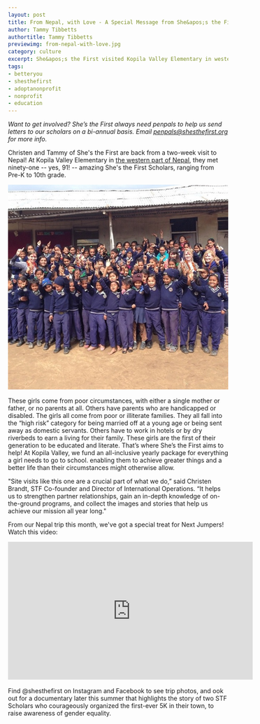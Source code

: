 ```yaml
---
layout: post
title: From Nepal, with Love - A Special Message from She&apos;s the First
author: Tammy Tibbetts
authortitle: Tammy Tibbetts
previewimg: from-nepal-with-love.jpg
category: culture
excerpt: She&apos;s the First visited Kopila Valley Elementary in western Nepal - here's an update, along with an amazing message for Next Jumpers from the kids.
tags:
- betteryou
- shesthefirst
- adoptanonprofit
- nonprofit
- education
---
```


*Want to get involved? She’s the First always need penpals to help us send letters to our scholars on a bi-annual basis. Email penpals@shesthefirst.org for more info.*

Christen and Tammy of She&apos;s the First are back from a two-week visit to Nepal!  At Kopila Valley Elementary in <a href="https://www.google.com/maps/place/Kopila+Valley+School/@28.5249067,82.5919131,8z/data=!4m2!3m1!1s0x39a285ffbf5fb2bf:0x14c2cb4dd606a0b6" target="_blank">the western part of Nepal</a>, they met ninety-one -- yes, 91! -- amazing She's the First Scholars, ranging from Pre-K to 10th grade.

![She&apos;s the First with students from Kopila Valley Elementary!](/images/from-nepal-with-love.jpg)

These girls come from poor circumstances, with either a single mother or father, or no parents at all. Others have parents who are handicapped or disabled. The girls all come from poor or illiterate families. They all fall into the “high risk” category for being married off at a young age or being sent away as domestic servants. Others have to work in hotels or by dry riverbeds to earn a living for their family. These girls are the first of their generation to be educated and literate.  That’s where She’s the First aims to help!  At Kopila Valley, we fund an all-inclusive yearly package for everything a girl needs to go to school. enabling them to achieve greater things and a better life than their circumstances might otherwise allow.

"Site visits like this one are a crucial part of what we do,” said Christen Brandt, STF Co-founder and Director of International Operations. “It helps us to strengthen partner relationships, gain an in-depth knowledge of on-the-ground programs, and collect the images and stories that help us achieve our mission all year long."

From our Nepal trip this month, we've got a special treat for Next Jumpers!  Watch this video:

<iframe width="560" height="315" src="https://www.youtube.com/embed/gds1-nQ-IwA?list=UU8jY0hBPIhe9zB0vDwG-ONw" frameborder="0" allowfullscreen></iframe>

Find @shesthefirst on Instagram and Facebook to see trip photos, and ook out for a documentary later this summer that highlights the story of two STF Scholars who courageously organized the first-ever 5K in their town, to raise awareness of gender equality.
